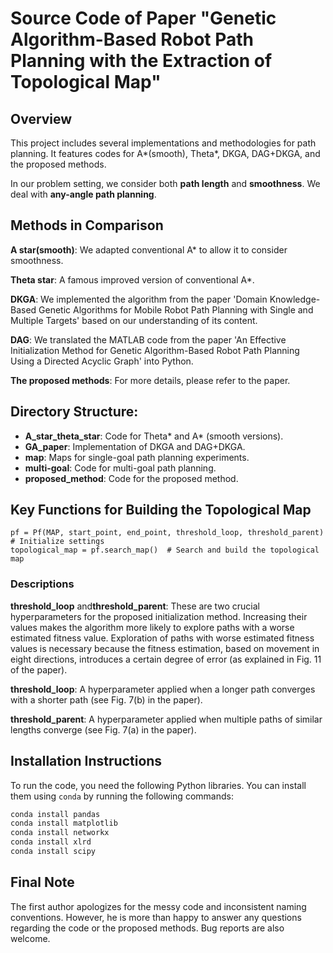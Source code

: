 # Source Code of Paper "Genetic Algorithm-Based Robot Path Planning with the Extraction of Topological Map"

## Overview
This project includes several implementations and methodologies for path planning. It features codes for A*(smooth), Theta*, DKGA, DAG+DKGA, and the proposed methods. 

In our problem setting, we consider both **path length** and **smoothness**. We deal with **any-angle path planning**.

## Methods in Comparison
**A star(smooth)**: We adapted conventional A* to allow it to consider smoothness.

**Theta star**: A famous improved version of conventional A*.

**DKGA**: We implemented the algorithm from the paper 'Domain Knowledge-Based Genetic Algorithms for Mobile Robot Path Planning with Single and Multiple Targets' based on our understanding of its content.

**DAG**: We translated the MATLAB code from the paper 'An Effective Initialization Method for Genetic Algorithm-Based Robot Path Planning Using a Directed Acyclic Graph' into Python.

**The proposed methods**: For more details, please refer to the paper.

## Directory Structure:
- **A_star_theta_star**: Code for Theta* and A* (smooth versions).
- **GA_paper**: Implementation of DKGA and DAG+DKGA.
- **map**: Maps for single-goal path planning experiments.
- **multi-goal**: Code for multi-goal path planning.
- **proposed_method**: Code for the proposed method.

## Key Functions for Building the Topological Map
```
pf = Pf(MAP, start_point, end_point, threshold_loop, threshold_parent)  # Initialize settings
topological_map = pf.search_map()  # Search and build the topological map
```

### Descriptions
**threshold_loop** and**threshold_parent**: These are two crucial hyperparameters for the proposed initialization method. Increasing their values makes the algorithm more likely to explore paths with a worse estimated fitness value. Exploration of paths with worse estimated fitness values is necessary because the fitness estimation, based on movement in eight directions, introduces a certain degree of error (as explained in Fig. 11 of the paper).

**threshold_loop**: A hyperparameter applied when a longer path converges with a shorter path (see Fig. 7(b) in the paper).

**threshold_parent**: A hyperparameter applied when multiple paths of similar lengths converge (see Fig. 7(a) in the paper).



## Installation Instructions

To run the code, you need the following Python libraries. You can install them using `conda` by running the following commands:

```bash
conda install pandas
conda install matplotlib
conda install networkx
conda install xlrd
conda install scipy

```
## Final Note
The first author apologizes for the messy code and inconsistent naming conventions. However, he is more than happy to answer any questions regarding the code or the proposed methods. Bug reports are also welcome.
